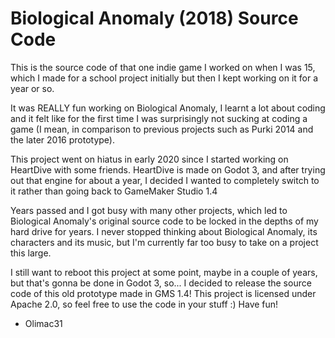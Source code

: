 # Biological Anomaly (2018) Source Code

This is the source code of that one indie game I worked on when I was 15, which I made for a school project initially but then I kept working on it for a year or so.


It was REALLY fun working on Biological Anomaly, I learnt a lot about coding and it felt like for the first time I was surprisingly not sucking at coding a game (I mean, in comparison to previous projects such as Purki 2014 and the later 2016 prototype).

This project went on hiatus in early 2020 since I started working on HeartDive with some friends. HeartDive is made on Godot 3, and after trying out that engine for about a year, I decided I wanted to completely switch to it rather than going back to GameMaker Studio 1.4


Years passed and I got busy with many other projects, which led to Biological Anomaly's original source code to be locked in the depths of my hard drive for years.
I never stopped thinking about Biological Anomaly, its characters and its music, but I'm currently far too busy to take on a project this large.

I still want to reboot this project at some point, maybe in a couple of years, but that's gonna be done in Godot 3, so... I decided to release the source code of this old prototype made in GMS 1.4!
This project is licensed under Apache 2.0, so feel free to use the code in your stuff :)
Have fun!

- Olimac31
